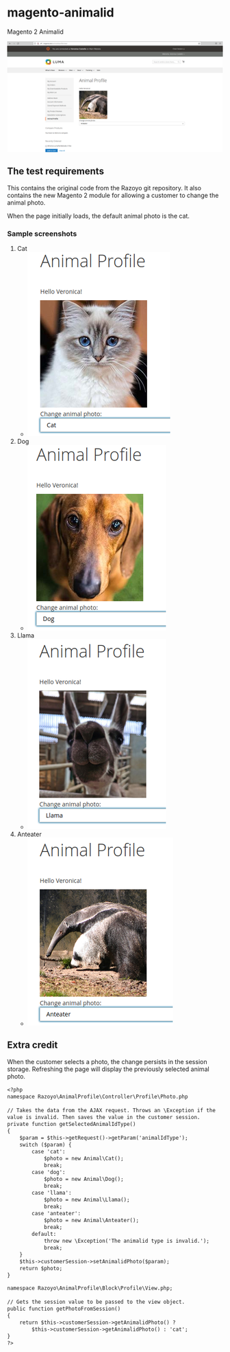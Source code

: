 # magento-animalid
Magento 2 Animalid

![banner](https://raw.githubusercontent.com/tbcabagay/magento-animalid-module/0a6cda1544e48255db4d5e6642d72ddab413cd32/banner.png)

## The test requirements
This contains the original code from the Razoyo git repository. It also contains the new Magento 2 module for allowing a customer to change the animal photo.

When the page initially loads, the default animal photo is the cat.

### Sample screenshots
1. Cat
    - ![cat](https://raw.githubusercontent.com/tbcabagay/magento-animalid-module/main/cat.png)
2. Dog
    - ![dog](https://raw.githubusercontent.com/tbcabagay/magento-animalid-module/main/dog.png)
3. Llama
    - ![llama](https://raw.githubusercontent.com/tbcabagay/magento-animalid-module/main/llama.png)
4. Anteater
    - ![anteater](https://raw.githubusercontent.com/tbcabagay/magento-animalid-module/main/anteater.png)


## Extra credit
When the customer selects a photo, the change persists in the session storage. Refreshing the page will display the previously selected animal photo.

```
<?php
namespace Razoyo\AnimalProfile\Controller\Profile\Photo.php

// Takes the data from the AJAX request. Throws an \Exception if the value is invalid. Then saves the value in the customer session.
private function getSelectedAnimalIdType()
{
    $param = $this->getRequest()->getParam('animalIdType');
    switch ($param) {
        case 'cat':
            $photo = new Animal\Cat();
            break;
        case 'dog':
            $photo = new Animal\Dog();
            break;
        case 'llama':
            $photo = new Animal\Llama();
            break;
        case 'anteater':
            $photo = new Animal\Anteater();
            break;
        default:
            throw new \Exception('The animalid type is invalid.');
            break;
    }
    $this->customerSession->setAnimalidPhoto($param);
    return $photo;
}
```

```
namespace Razoyo\AnimalProfile\Block\Profile\View.php;

// Gets the session value to be passed to the view object.
public function getPhotoFromSession()
{
    return $this->customerSession->getAnimalidPhoto() ?
        $this->customerSession->getAnimalidPhoto() : 'cat';
}
?>
```
